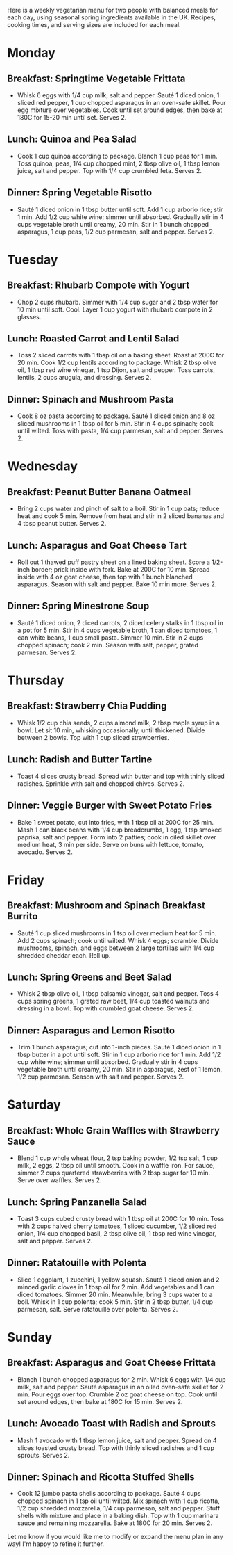 Here is a weekly vegetarian menu for two people with balanced meals for each day, using seasonal spring ingredients available in the UK. Recipes, cooking times, and serving sizes are included for each meal.

# Monday
## Breakfast: Springtime Vegetable Frittata
- Whisk 6 eggs with 1/4 cup milk, salt and pepper. Sauté 1 diced onion, 1 sliced red pepper, 1 cup chopped asparagus in an oven-safe skillet. Pour egg mixture over vegetables. Cook until set around edges, then bake at 180C for 15-20 min until set. Serves 2. 

## Lunch: Quinoa and Pea Salad 
- Cook 1 cup quinoa according to package. Blanch 1 cup peas for 1 min. Toss quinoa, peas, 1/4 cup chopped mint, 2 tbsp olive oil, 1 tbsp lemon juice, salt and pepper. Top with 1/4 cup crumbled feta. Serves 2.

## Dinner: Spring Vegetable Risotto
- Sauté 1 diced onion in 1 tbsp butter until soft. Add 1 cup arborio rice; stir 1 min. Add 1/2 cup white wine; simmer until absorbed. Gradually stir in 4 cups vegetable broth until creamy, 20 min. Stir in 1 bunch chopped asparagus, 1 cup peas, 1/2 cup parmesan, salt and pepper. Serves 2.

# Tuesday 
## Breakfast: Rhubarb Compote with Yogurt
- Chop 2 cups rhubarb. Simmer with 1/4 cup sugar and 2 tbsp water for 10 min until soft. Cool. Layer 1 cup yogurt with rhubarb compote in 2 glasses. 

## Lunch: Roasted Carrot and Lentil Salad
- Toss 2 sliced carrots with 1 tbsp oil on a baking sheet. Roast at 200C for 20 min. Cook 1/2 cup lentils according to package. Whisk 2 tbsp olive oil, 1 tbsp red wine vinegar, 1 tsp Dijon, salt and pepper. Toss carrots, lentils, 2 cups arugula, and dressing. Serves 2.

## Dinner: Spinach and Mushroom Pasta
- Cook 8 oz pasta according to package. Sauté 1 sliced onion and 8 oz sliced mushrooms in 1 tbsp oil for 5 min. Stir in 4 cups spinach; cook until wilted. Toss with pasta, 1/4 cup parmesan, salt and pepper. Serves 2. 

# Wednesday
## Breakfast: Peanut Butter Banana Oatmeal
- Bring 2 cups water and pinch of salt to a boil. Stir in 1 cup oats; reduce heat and cook 5 min. Remove from heat and stir in 2 sliced bananas and 4 tbsp peanut butter. Serves 2.

## Lunch: Asparagus and Goat Cheese Tart
- Roll out 1 thawed puff pastry sheet on a lined baking sheet. Score a 1/2-inch border; prick inside with fork. Bake at 200C for 10 min. Spread inside with 4 oz goat cheese, then top with 1 bunch blanched asparagus. Season with salt and pepper. Bake 10 min more. Serves 2.

## Dinner: Spring Minestrone Soup
- Sauté 1 diced onion, 2 diced carrots, 2 diced celery stalks in 1 tbsp oil in a pot for 5 min. Stir in 4 cups vegetable broth, 1 can diced tomatoes, 1 can white beans, 1 cup small pasta. Simmer 10 min. Stir in 2 cups chopped spinach; cook 2 min. Season with salt, pepper, grated parmesan. Serves 2.

# Thursday
## Breakfast: Strawberry Chia Pudding
- Whisk 1/2 cup chia seeds, 2 cups almond milk, 2 tbsp maple syrup in a bowl. Let sit 10 min, whisking occasionally, until thickened. Divide between 2 bowls. Top with 1 cup sliced strawberries.

## Lunch: Radish and Butter Tartine 
- Toast 4 slices crusty bread. Spread with butter and top with thinly sliced radishes. Sprinkle with salt and chopped chives. Serves 2.

## Dinner: Veggie Burger with Sweet Potato Fries
- Bake 1 sweet potato, cut into fries, with 1 tbsp oil at 200C for 25 min. Mash 1 can black beans with 1/4 cup breadcrumbs, 1 egg, 1 tsp smoked paprika, salt and pepper. Form into 2 patties; cook in oiled skillet over medium heat, 3 min per side. Serve on buns with lettuce, tomato, avocado. Serves 2.

# Friday
## Breakfast: Mushroom and Spinach Breakfast Burrito
- Sauté 1 cup sliced mushrooms in 1 tsp oil over medium heat for 5 min. Add 2 cups spinach; cook until wilted. Whisk 4 eggs; scramble. Divide mushrooms, spinach, and eggs between 2 large tortillas with 1/4 cup shredded cheddar each. Roll up.

## Lunch: Spring Greens and Beet Salad
- Whisk 2 tbsp olive oil, 1 tbsp balsamic vinegar, salt and pepper. Toss 4 cups spring greens, 1 grated raw beet, 1/4 cup toasted walnuts and dressing in a bowl. Top with crumbled goat cheese. Serves 2.

## Dinner: Asparagus and Lemon Risotto
- Trim 1 bunch asparagus; cut into 1-inch pieces. Sauté 1 diced onion in 1 tbsp butter in a pot until soft. Stir in 1 cup arborio rice for 1 min. Add 1/2 cup white wine; simmer until absorbed. Gradually stir in 4 cups vegetable broth until creamy, 20 min. Stir in asparagus, zest of 1 lemon, 1/2 cup parmesan. Season with salt and pepper. Serves 2.

# Saturday 
## Breakfast: Whole Grain Waffles with Strawberry Sauce
- Blend 1 cup whole wheat flour, 2 tsp baking powder, 1/2 tsp salt, 1 cup milk, 2 eggs, 2 tbsp oil until smooth. Cook in a waffle iron. For sauce, simmer 2 cups quartered strawberries with 2 tbsp sugar for 10 min. Serve over waffles. Serves 2.

## Lunch: Spring Panzanella Salad
- Toast 3 cups cubed crusty bread with 1 tbsp oil at 200C for 10 min. Toss with 2 cups halved cherry tomatoes, 1 sliced cucumber, 1/2 sliced red onion, 1/4 cup chopped basil, 2 tbsp olive oil, 1 tbsp red wine vinegar, salt and pepper. Serves 2.

## Dinner: Ratatouille with Polenta
- Slice 1 eggplant, 1 zucchini, 1 yellow squash. Sauté 1 diced onion and 2 minced garlic cloves in 1 tbsp oil for 2 min. Add vegetables and 1 can diced tomatoes. Simmer 20 min. Meanwhile, bring 3 cups water to a boil. Whisk in 1 cup polenta; cook 5 min. Stir in 2 tbsp butter, 1/4 cup parmesan, salt. Serve ratatouille over polenta. Serves 2.

# Sunday
## Breakfast: Asparagus and Goat Cheese Frittata 
- Blanch 1 bunch chopped asparagus for 2 min. Whisk 6 eggs with 1/4 cup milk, salt and pepper. Sauté asparagus in an oiled oven-safe skillet for 2 min. Pour eggs over top. Crumble 2 oz goat cheese on top. Cook until set around edges, then bake at 180C for 15 min. Serves 2.

## Lunch: Avocado Toast with Radish and Sprouts
- Mash 1 avocado with 1 tbsp lemon juice, salt and pepper. Spread on 4 slices toasted crusty bread. Top with thinly sliced radishes and 1 cup sprouts. Serves 2.

## Dinner: Spinach and Ricotta Stuffed Shells
- Cook 12 jumbo pasta shells according to package. Sauté 4 cups chopped spinach in 1 tsp oil until wilted. Mix spinach with 1 cup ricotta, 1/2 cup shredded mozzarella, 1/4 cup parmesan, salt and pepper. Stuff shells with mixture and place in a baking dish. Top with 1 cup marinara sauce and remaining mozzarella. Bake at 180C for 20 min. Serves 2.

Let me know if you would like me to modify or expand the menu plan in any way! I'm happy to refine it further.